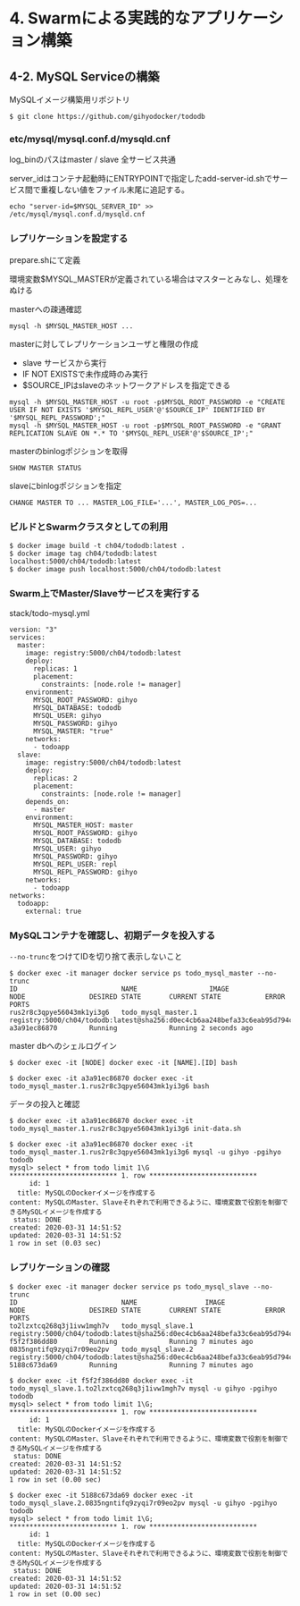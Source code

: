 # 4. Swarmによる実践的なアプリケーション構築

## 4-2. MySQL Serviceの構築

MySQLイメージ構築用リポジトリ
```
$ git clone https://github.com/gihyodocker/tododb
```

### etc/mysql/mysql.conf.d/mysqld.cnf

log_binのパスはmaster / slave 全サービス共通

server_idはコンテナ起動時にENTRYPOINTで指定したadd-server-id.shでサービス間で重複しない値をファイル末尾に追記する。
```
echo "server-id=$MYSQL_SERVER_ID" >> /etc/mysql/mysql.conf.d/mysqld.cnf
```

### レプリケーションを設定する

prepare.shにて定義

環境変数$MYSQL_MASTERが定義されている場合はマスターとみなし、処理をぬける

masterへの疎通確認
```
mysql -h $MYSQL_MASTER_HOST ...
```

masterに対してレプリケーションユーザと権限の作成

- slave サービスから実行
- IF NOT EXISTSで未作成時のみ実行
- $SOURCE_IPはslaveのネットワークアドレスを指定できる
```
mysql -h $MYSQL_MASTER_HOST -u root -p$MYSQL_ROOT_PASSWORD -e "CREATE USER IF NOT EXISTS '$MYSQL_REPL_USER'@'$SOURCE_IP' IDENTIFIED BY '$MYSQL_REPL_PASSWORD';"
mysql -h $MYSQL_MASTER_HOST -u root -p$MYSQL_ROOT_PASSWORD -e "GRANT REPLICATION SLAVE ON *.* TO '$MYSQL_REPL_USER'@'$SOURCE_IP';"
```

masterのbinlogポジションを取得
```
SHOW MASTER STATUS
```
slaveにbinlogポジションを指定
```
CHANGE MASTER TO ... MASTER_LOG_FILE='...', MASTER_LOG_POS=...
```

### ビルドとSwarmクラスタとしての利用

```
$ docker image build -t ch04/tododb:latest .
$ docker image tag ch04/tododb:latest localhost:5000/ch04/tododb:latest
$ docker image push localhost:5000/ch04/tododb:latest
```

### Swarm上でMaster/Slaveサービスを実行する

stack/todo-mysql.yml
```
version: "3"
services:
  master: 
    image: registry:5000/ch04/tododb:latest
    deploy:
      replicas: 1
      placement:
        constraints: [node.role != manager]
    environment:
      MYSQL_ROOT_PASSWORD: gihyo
      MYSQL_DATABASE: tododb
      MYSQL_USER: gihyo
      MYSQL_PASSWORD: gihyo
      MYSQL_MASTER: "true"
    networks:
      - todoapp
  slave:
    image: registry:5000/ch04/tododb:latest
    deploy:
      replicas: 2
      placement:
        constraints: [node.role != manager]
    depends_on:
      - master
    environment:
      MYSQL_MASTER_HOST: master
      MYSQL_ROOT_PASSWORD: gihyo
      MYSQL_DATABASE: tododb
      MYSQL_USER: gihyo
      MYSQL_PASSWORD: gihyo
      MYSQL_REPL_USER: repl
      MYSQL_REPL_PASSWORD: gihyo
    networks:
      - todoapp
networks:
  todoapp:
    external: true
```

### MySQLコンテナを確認し、初期データを投入する

```--no-trunc```をつけてIDを切り捨て表示しないこと
```
$ docker exec -it manager docker service ps todo_mysql_master --no-trunc
ID                          NAME                  IMAGE                                                                                                      NODE                DESIRED STATE       CURRENT STATE           ERROR               PORTS
rus2r8c3qpye56043mk1yi3g6   todo_mysql_master.1   registry:5000/ch04/tododb:latest@sha256:d0ec4cb6aa248befa33c6eab95d794cd434fd5c41b61d43e24b95a85b642dda6   a3a91ec86870        Running             Running 2 seconds ago
```
master dbへのシェルログイン
```
$ docker exec -it [NODE] docker exec -it [NAME].[ID] bash
```
```
$ docker exec -it a3a91ec86870 docker exec -it todo_mysql_master.1.rus2r8c3qpye56043mk1yi3g6 bash
```

データの投入と確認
```
$ docker exec -it a3a91ec86870 docker exec -it todo_mysql_master.1.rus2r8c3qpye56043mk1yi3g6 init-data.sh
```
```
$ docker exec -it a3a91ec86870 docker exec -it todo_mysql_master.1.rus2r8c3qpye56043mk1yi3g6 mysql -u gihyo -pgihyo tododb
mysql> select * from todo limit 1\G
*************************** 1. row ***************************
     id: 1
  title: MySQLのDockerイメージを作成する
content: MySQLのMaster、Slaveそれぞれで利用できるように、環境変数で役割を制御できるMySQLイメージを作成する
 status: DONE
created: 2020-03-31 14:51:52
updated: 2020-03-31 14:51:52
1 row in set (0.03 sec)
```

### レプリケーションの確認

```
$ docker exec -it manager docker service ps todo_mysql_slave --no-trunc
ID                          NAME                 IMAGE                                                                                                      NODE                DESIRED STATE       CURRENT STATE           ERROR               PORTS
to2lzxtcq268q3j1ivw1mgh7v   todo_mysql_slave.1   registry:5000/ch04/tododb:latest@sha256:d0ec4cb6aa248befa33c6eab95d794cd434fd5c41b61d43e24b95a85b642dda6   f5f2f386dd80        Running             Running 7 minutes ago                       
0835ngntifq9zyqi7r09eo2pv   todo_mysql_slave.2   registry:5000/ch04/tododb:latest@sha256:d0ec4cb6aa248befa33c6eab95d794cd434fd5c41b61d43e24b95a85b642dda6   5188c673da69        Running             Running 7 minutes ago

$ docker exec -it f5f2f386dd80 docker exec -it todo_mysql_slave.1.to2lzxtcq268q3j1ivw1mgh7v mysql -u gihyo -pgihyo tododb
mysql> select * from todo limit 1\G;
*************************** 1. row ***************************
     id: 1
  title: MySQLのDockerイメージを作成する
content: MySQLのMaster、Slaveそれぞれで利用できるように、環境変数で役割を制御できるMySQLイメージを作成する
 status: DONE
created: 2020-03-31 14:51:52
updated: 2020-03-31 14:51:52
1 row in set (0.00 sec)
```
```
$ docker exec -it 5188c673da69 docker exec -it todo_mysql_slave.2.0835ngntifq9zyqi7r09eo2pv mysql -u gihyo -pgihyo tododb
mysql> select * from todo limit 1\G;
*************************** 1. row ***************************
     id: 1
  title: MySQLのDockerイメージを作成する
content: MySQLのMaster、Slaveそれぞれで利用できるように、環境変数で役割を制御できるMySQLイメージを作成する
 status: DONE
created: 2020-03-31 14:51:52
updated: 2020-03-31 14:51:52
1 row in set (0.00 sec)
```


